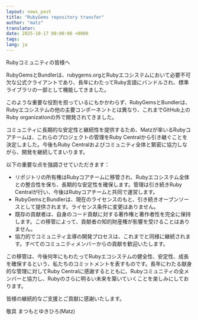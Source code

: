 ```yaml
---
layout: news_post
title: "RubyGems repository transfer"
author: "matz"
translator:
date: 2025-10-17 00:00:00 +0000
tags:
lang: ja
---
```


Rubyコミュニティの皆様へ

RubyGemsとBundlerは、rubygems.orgとRubyエコシステムにおいて必要不可欠な公式クライアントであり、長年にわたってRuby言語にバンドルされ、標準ライブラリの一部として機能してきました。

このような重要な役割を担っているにもかかわらず、RubyGemsとBundlerは、Rubyエコシステムの他の主要コンポーネントとは異なり、これまでGitHub上のRuby organizationの外で開発されてきました。

コミュニティに長期的な安定性と継続性を提供するため、Matzが率いるRubyコアチームは、これらのプロジェクトの管理をRuby Centralから引き継ぐことを決定しました。今後もRuby Centralおよびコミュニティ全体と緊密に協力しながら、開発を継続してまいります。

以下の重要な点を強調させていただきます：

* リポジトリの所有権はRubyコアチームに移管され、Rubyエコシステム全体との整合性を保ち、長期的な安定性を確保します。管理は引き続きRuby Centralが行い、今後はRubyコアチームと共同で運営します。
* RubyGemsとBundlerは、現在のライセンスのもと、引き続きオープンソースとして提供されます。ライセンス条件に変更はありません。
* 既存の貢献者は、自身のコード貢献に対する著作権と著作者性を完全に保持します。この移管によって、貢献者の知的財産権が影響を受けることはありません。
* 協力的でコミュニティ主導の開発プロセスは、これまでと同様に継続されます。すべてのコミュニティメンバーからの貢献を歓迎いたします。

この移管は、今後何年にもわたってRubyエコシステムの健全性、安定性、成長を確保するという、私たちのコミットメントを表すものです。長年にわたる献身的な管理に対してRuby Centralに感謝するとともに、Rubyコミュニティの全メンバーと協力し、Rubyのさらに明るい未来を築いていくことを楽しみにしております。

皆様の継続的なご支援とご貢献に感謝いたします。

敬具
まつもとゆきひろ(Matz)
